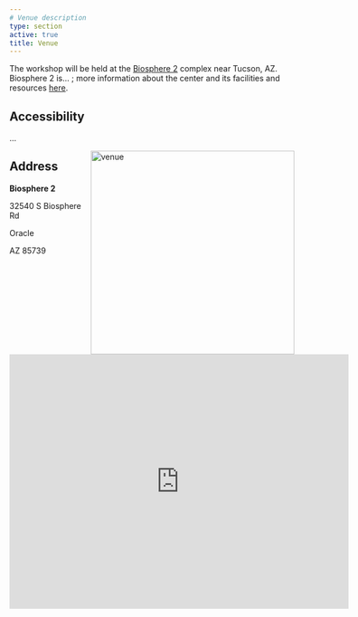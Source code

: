 ```yaml
---
# Venue description
type: section
active: true
title: Venue
---
```



The workshop will be held at the [Biosphere 2](https://biosphere2.org/) complex near Tucson, AZ. 
Biosphere 2 is... ; more information about the center and its facilities and resources [here](https://biosphere2.org/).

## Accessibility
...


<img src="https://upload.wikimedia.org/wikipedia/commons/e/e4/Biosphere_2_in_2022_02.jpg" alt="venue" width=360px style="float: right;">

## Address


**Biosphere 2**

32540 S Biosphere Rd

Oracle 

AZ 85739

<iframe src="https://www.google.com/maps/embed?pb=!1m18!1m12!1m3!1d3362.0403978542613!2d-110.85393762434545!3d32.57844667374727!2m3!1f0!2f0!3f0!3m2!1i1024!2i768!4f13.1!3m3!1m2!1s0x86d61a581556d393%3A0x39c81daf2822c90!2sBiosph%C3%A4re%202!5e0!3m2!1sde!2sus!4v1720046244534!5m2!1sde!2sus" width="600" height="450" style="border:0;" allowfullscreen="" loading="lazy" referrerpolicy="no-referrer-when-downgrade"></iframe>

[//]: # ([<i class="fa-solid fa-map-location-dot" style="font-size:48px;"></i>]&#40;https://goo.gl/maps/pFR9gC1XdBXY6EtY7&#41;)
